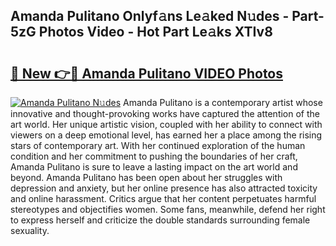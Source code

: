 ## Amanda Pulitano Onlyf𝚊ns Le𝚊ked N𝚞des - Part-5zG Photos Video - Hot Part Le𝚊ks XTIv8

# <h2><a href="http://ab63669.deff.icu/?id=Amanda+Pulitano">🔗 New 👉🔴 Amanda Pulitano VIDEO Photos</a></h2>

[![Amanda Pulitano N𝚞des](https://i.imgur.com/rIISA9y.gif)](http://ab63669.deff.icu/?id=Amanda+Pulitano)
Amanda Pulitano is a contemporary artist whose innovative and thought-provoking works have captured the attention of the art world. Her unique artistic vision, coupled with her ability to connect with viewers on a deep emotional level, has earned her a place among the rising stars of contemporary art. With her continued exploration of the human condition and her commitment to pushing the boundaries of her craft, Amanda Pulitano is sure to leave a lasting impact on the art world and beyond. Amanda Pulitano has been open about her struggles with depression and anxiety, but her online presence has also attracted toxicity and online harassment. Critics argue that her content perpetuates harmful stereotypes and objectifies women. Some fans, meanwhile, defend her right to express herself and criticize the double standards surrounding female sexuality.
